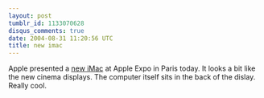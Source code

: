 ```yaml
---
layout: post
tumblr_id: 1133070628
disqus_comments: true
date: 2004-08-31 11:20:56 UTC
title: new imac
---
```


Apple presented a <a href="http://www.apple.com/imac/" target="_blank">new iMac</a> at Apple Expo in Paris today. It looks a bit like the new cinema displays. The computer itself sits in the back of the dislay. Really cool.

